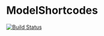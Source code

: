 # ModelShortcodes

[![Build Status](https://github.com/sosiristseng/ModelShortcodes.jl/workflows/CI/badge.svg)](https://github.com/sosiristseng/ModelShortcodes.jl/actions)

